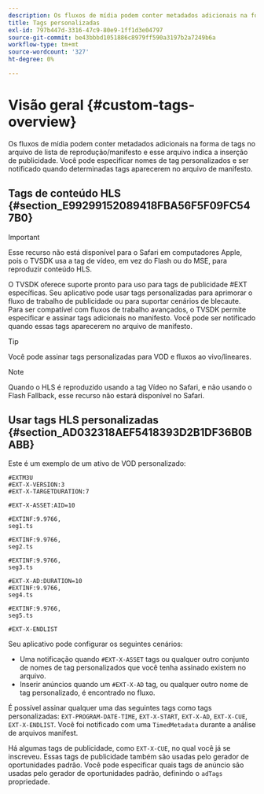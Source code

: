 ```yaml
---
description: Os fluxos de mídia podem conter metadados adicionais na forma de tags no arquivo de lista de reprodução/manifesto e esse arquivo indica a inserção de publicidade. Você pode especificar nomes de tag personalizados e ser notificado quando determinadas tags aparecerem no arquivo de manifesto.
title: Tags personalizadas
exl-id: 797b447d-3316-47c9-80e9-1ff1d3e04797
source-git-commit: be43bbbd1051886c8979ff590a3197b2a7249b6a
workflow-type: tm+mt
source-wordcount: '327'
ht-degree: 0%

---
```


# Visão geral {#custom-tags-overview}

Os fluxos de mídia podem conter metadados adicionais na forma de tags no arquivo de lista de reprodução/manifesto e esse arquivo indica a inserção de publicidade. Você pode especificar nomes de tag personalizados e ser notificado quando determinadas tags aparecerem no arquivo de manifesto.

## Tags de conteúdo HLS {#section_E99299152089418FBA56F5F09FC547B0}

>[!IMPORTANT]
>
>Esse recurso não está disponível para o Safari em computadores Apple, pois o TVSDK usa a tag de vídeo, em vez do Flash ou do MSE, para reproduzir conteúdo HLS.

O TVSDK oferece suporte pronto para uso para tags de publicidade #EXT específicas. Seu aplicativo pode usar tags personalizadas para aprimorar o fluxo de trabalho de publicidade ou para suportar cenários de blecaute. Para ser compatível com fluxos de trabalho avançados, o TVSDK permite especificar e assinar tags adicionais no manifesto. Você pode ser notificado quando essas tags aparecerem no arquivo de manifesto.

>[!TIP]
>
>Você pode assinar tags personalizadas para VOD e fluxos ao vivo/lineares.

>[!NOTE]
>
>Quando o HLS é reproduzido usando a tag Vídeo no Safari, e não usando o Flash Fallback, esse recurso não estará disponível no Safari.

## Usar tags HLS personalizadas {#section_AD032318AEF5418393D2B1DF36B0BABB}

Este é um exemplo de um ativo de VOD personalizado:

```
#EXTM3U
#EXT-X-VERSION:3
#EXT-X-TARGETDURATION:7
 
#EXT-X-ASSET:AID=10
 
#EXTINF:9.9766,
seg1.ts
 
#EXTINF:9.9766,
seg2.ts
 
#EXTINF:9.9766,
seg3.ts
 
#EXT-X-AD:DURATION=10
#EXTINF:9.9766,
seg4.ts
 
#EXTINF:9.9766,
seg5.ts
 
#EXT-X-ENDLIST
```

Seu aplicativo pode configurar os seguintes cenários:

* Uma notificação quando `#EXT-X-ASSET` tags ou qualquer outro conjunto de nomes de tag personalizados que você tenha assinado existem no arquivo.
* Inserir anúncios quando um `#EXT-X-AD` tag, ou qualquer outro nome de tag personalizado, é encontrado no fluxo.

É possível assinar qualquer uma das seguintes tags como tags personalizadas: `EXT-PROGRAM-DATE-TIME`, `EXT-X-START`, `EXT-X-AD`, `EXT-X-CUE`, `EXT-X-ENDLIST`. Você foi notificado com uma `TimedMetadata` durante a análise de arquivos manifest.

Há algumas tags de publicidade, como `EXT-X-CUE`, no qual você já se inscreveu. Essas tags de publicidade também são usadas pelo gerador de oportunidades padrão. Você pode especificar quais tags de anúncio são usadas pelo gerador de oportunidades padrão, definindo o `adTags` propriedade.
